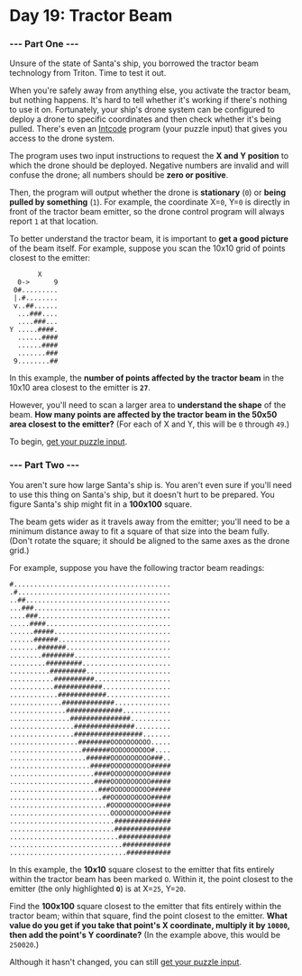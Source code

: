 # Day 19: Tractor Beam

### --- Part One ---

Unsure of the state of Santa's ship, you borrowed the tractor beam technology from Triton. Time to test it out.

When you're safely away from anything else, you activate the tractor beam, but nothing happens. It's hard to tell whether it's working if there's nothing to use it on. Fortunately, your ship's drone system can be configured to deploy a drone to specific coordinates and then check whether it's being pulled. There's even an [Intcode](https://adventofcode.com/2019/day/9) program (your puzzle input) that gives you access to the drone system.

The program uses two input instructions to request the **X and Y position** to which the drone should be deployed. Negative numbers are invalid and will confuse the drone; all numbers should be **zero or positive**.

Then, the program will output whether the drone is **stationary** (`0`) or **being pulled by something** (`1`). For example, the coordinate X=`0`, Y=`0` is directly in front of the tractor beam emitter, so the drone control program will always report `1` at that location.

To better understand the tractor beam, it is important to **get a good picture** of the beam itself. For example, suppose you scan the 10x10 grid of points closest to the emitter:

```
       X
  0->      9
 0#.........
 |.#........
 v..##......
  ...###....
  ....###...
Y .....####.
  ......####
  ......####
  .......###
 9........##
```

In this example, the **number of points affected by the tractor beam** in the 10x10 area closest to the emitter is **`27`**.

However, you'll need to scan a larger area to **understand the shape** of the beam. **How many points are affected by the tractor beam in the 50x50 area closest to the emitter?** (For each of X and Y, this will be `0` through `49`.)

To begin, [get your puzzle input](input.txt).

### --- Part Two ---

You aren't sure how large Santa's ship is. You aren't even sure if you'll need to use this thing on Santa's ship, but it doesn't hurt to be prepared. You figure Santa's ship might fit in a **100x100** square.

The beam gets wider as it travels away from the emitter; you'll need to be a minimum distance away to fit a square of that size into the beam fully. (Don't rotate the square; it should be aligned to the same axes as the drone grid.)

For example, suppose you have the following tractor beam readings:

```
#.......................................
.#......................................
..##....................................
...###..................................
....###.................................
.....####...............................
......#####.............................
......######............................
.......#######..........................
........########........................
.........#########......................
..........#########.....................
...........##########...................
...........############.................
............############................
.............#############..............
..............##############............
...............###############..........
................###############.........
................#################.......
.................########OOOOOOOOOO.....
..................#######OOOOOOOOOO#....
...................######OOOOOOOOOO###..
....................#####OOOOOOOOOO#####
.....................####OOOOOOOOOO#####
.....................####OOOOOOOOOO#####
......................###OOOOOOOOOO#####
.......................##OOOOOOOOOO#####
........................#OOOOOOOOOO#####
.........................OOOOOOOOOO#####
..........................##############
..........................##############
...........................#############
............................############
.............................###########
```

In this example, the **10x10** square closest to the emitter that fits entirely within the tractor beam has been marked `O`. Within it, the point closest to the emitter (the only highlighted **`O`**) is at X=`25`, Y=`20`.

Find the **100x100** square closest to the emitter that fits entirely within the tractor beam; within that square, find the point closest to the emitter. **What value do you get if you take that point's X coordinate, multiply it by `10000`, then add the point's Y coordinate?** (In the example above, this would be `250020`.)

Although it hasn't changed, you can still [get your puzzle input](input.txt).
